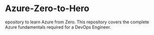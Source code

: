 # Azure-Zero-to-Hero
epository to learn Azure from Zero. This repository covers the complete Azure fundamentals required for a DevOps Engineer.
